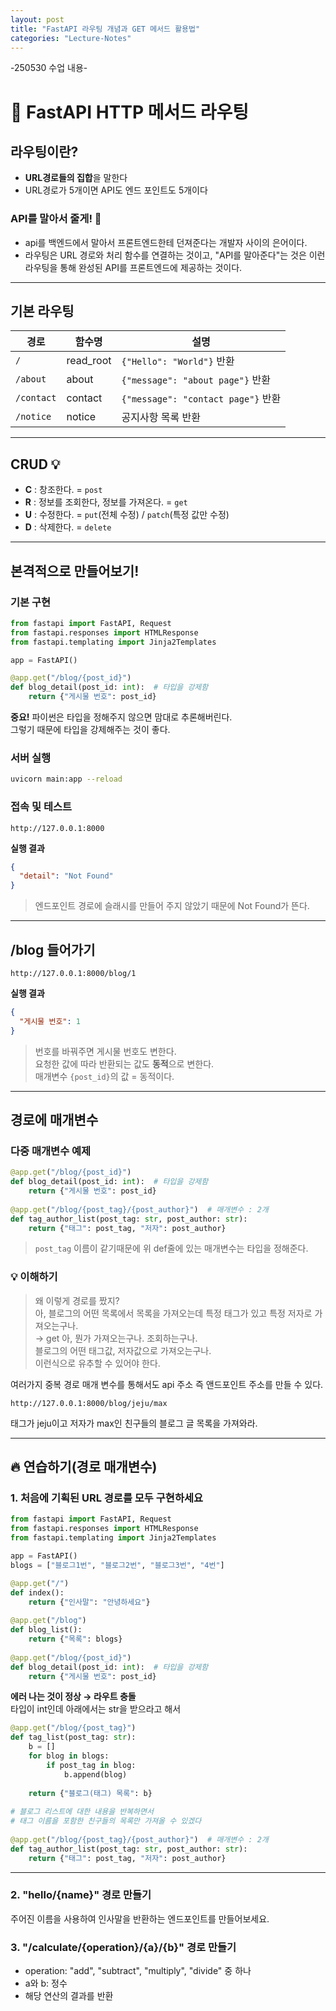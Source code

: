 ```yaml
---
layout: post
title: "FastAPI 라우팅 개념과 GET 메서드 활용법"
categories: "Lecture-Notes"
--- 
```

-250530 수업 내용- 
# 🚀 FastAPI HTTP 메서드 라우팅

## 라우팅이란?
* **URL경로들의 집합**을 말한다
* URL경로가 5개이면 API도 엔드 포인트도 5개이다

### API를 말아서 줄게! 💬
- api를 백엔드에서 말아서 프론트엔드한테 던져준다는 개발자 사이의 은어이다.
- 라우팅은 URL 경로와 처리 함수를 연결하는 것이고, "API를 말아준다"는 것은 이런 라우팅을 통해 완성된 API를 프론트엔드에 제공하는 것이다.

---

## 기본 라우팅

| 경로 | 함수명 | 설명 |
|------|--------|------|
| `/` | read_root | `{"Hello": "World"}` 반환 |
| `/about` | about | `{"message": "about page"}` 반환 |
| `/contact` | contact | `{"message": "contact page"}` 반환 |
| `/notice` | notice | 공지사항 목록 반환 |

---

## CRUD 💡

- **C** : 창조한다. = `post`
- **R** : 정보를 조회한다, 정보를 가져온다. = `get`
- **U** : 수정한다. = `put`(전체 수정) / `patch`(특정 값만 수정)
- **D** : 삭제한다. = `delete`

---

## 본격적으로 만들어보기!

### 기본 구현

```python
from fastapi import FastAPI, Request
from fastapi.responses import HTMLResponse
from fastapi.templating import Jinja2Templates

app = FastAPI()

@app.get("/blog/{post_id}")
def blog_detail(post_id: int):  # 타입을 강제함
    return {"게시물 번호": post_id}
```

**중요!** 파이썬은 타입을 정해주지 않으면 맘대로 추론해버린다.  
그렇기 때문에 타입을 강제해주는 것이 좋다.

### 서버 실행

```bash
uvicorn main:app --reload
```

### 접속 및 테스트

```
http://127.0.0.1:8000
```

**실행 결과**
```json
{
  "detail": "Not Found"
}
```

> 엔드포인트 경로에 슬래시를 만들어 주지 않았기 때문에 Not Found가 뜬다.

---

## /blog 들어가기

```
http://127.0.0.1:8000/blog/1
```

**실행 결과**
```json
{
  "게시물 번호": 1
}
```

> 번호를 바꿔주면 게시물 번호도 변한다.  
> 요청한 값에 따라 반환되는 값도 **동적**으로 변한다.  
> 매개변수 `{post_id}`의 값 = 동적이다.

---

## 경로에 매개변수

### 다중 매개변수 예제

```python
@app.get("/blog/{post_id}")
def blog_detail(post_id: int):  # 타입을 강제함
    return {"게시물 번호": post_id}
    
@app.get("/blog/{post_tag}/{post_author}")  # 매개변수 : 2개
def tag_author_list(post_tag: str, post_author: str):
    return {"태그": post_tag, "저자": post_author}
```

> `post_tag` 이름이 같기때문에 위 def줄에 있는 매개변수는 타입을 정해준다.

### 💡 이해하기

> 왜 이렇게 경로를 짰지?  
> 아, 블로그의 어떤 목록에서 목록을 가져오는데 특정 태그가 있고 특정 저자로 가져오는구나.  
> → get 아, 뭔가 가져오는구나. 조회하는구나.  
> 블로그의 어떤 태그값, 저자값으로 가져오는구나.  
> 이런식으로 유추할 수 있어야 한다.

여러가지 중복 경로 매개 변수를 통해서도 api 주소 즉 앤드포인트 주소를 만들 수 있다.

```
http://127.0.0.1:8000/blog/jeju/max
```

태그가 jeju이고 저자가 max인 친구들의 블로그 글 목록을 가져와라.

---

## 🔥 연습하기(경로 매개변수)

### 1. 처음에 기획된 URL 경로를 모두 구현하세요

```python
from fastapi import FastAPI, Request
from fastapi.responses import HTMLResponse
from fastapi.templating import Jinja2Templates

app = FastAPI()
blogs = ["블로그1번", "블로그2번", "블로그3번", "4번"]

@app.get("/")
def index():
    return {"인사말": "안녕하세요"}
    
@app.get("/blog")
def blog_list():
    return {"목록": blogs}
    
@app.get("/blog/{post_id}")
def blog_detail(post_id: int):  # 타입을 강제함   
    return {"게시물 번호": post_id}
```

**에러 나는 것이 정상 → 라우트 충돌**  
타입이 int인데 아래에서는 str을 받으라고 해서

```python
@app.get("/blog/{post_tag}")  
def tag_list(post_tag: str):
    b = []
    for blog in blogs: 
        if post_tag in blog:
            b.append(blog)
    
    return {"블로그(태그) 목록": b}
    
# 블로그 리스트에 대한 내용을 반복하면서 
# 태그 이름을 포함한 친구들의 목록만 가져올 수 있겠다
    
@app.get("/blog/{post_tag}/{post_author}")  # 매개변수 : 2개
def tag_author_list(post_tag: str, post_author: str):
    return {"태그": post_tag, "저자": post_author}
```

---

### 2. "hello/{name}" 경로 만들기

주어진 이름을 사용하여 인사말을 반환하는 엔드포인트를 만들어보세요.

### 3. "/calculate/{operation}/{a}/{b}" 경로 만들기

- operation: "add", "subtract", "multiply", "divide" 중 하나
- a와 b: 정수
- 해당 연산의 결과를 반환
